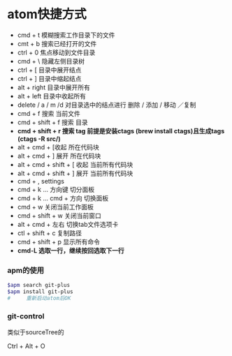 
# atom快捷方式

* cmd + t	模糊搜索工作目录下的文件
* cmt + b	搜索已经打开的文件
* ctrl + 0	焦点移动到文件目录
* cmd + \	隐藏左侧目录树
* ctrl + [	目录中展开结点
* ctrl + ]	目录中缩起结点
* alt + right 目录中展开所有
* alt + left  目录中收起所有
* delete / a / m /d	对目录选中的结点进行 删除 / 添加 / 移动 ／复制
* cmd + f	搜索 当前文件
* cmd + shift + f	搜索 目录
* __cmd + shift + r	搜索 tag 前提是安装ctags (brew install ctags)且生成tags (ctags -R src/)__
* alt + cmd + [收起 所在代码块
* alt + cmd + ]	展开 所在代码块
* alt + cmd + shift + [	收起 当前所有代码块
* alt + cmd + shift + ]	展开 当前所有代码块
* cmd + ,	settings
* cmd + k ... 方向键	切分面板
* cmd + k ... cmd + 方向	切换面板
* cmd + w	关闭当前工作面板
* cmd + shift + w 关闭当前窗口
* alt + cmd + 左右	切换tab文件选项卡
* ctl + shift + c  复制路径
* cmd + shift + p  显示所有命令
* __cmd-L 选取一行，继续按回选取下一行__

### apm的使用
```bash
$apm search git-plus
$apm install git-plus
#     重新启动atom后OK
```

### git-control

类似于sourceTree的

Ctrl + Alt + O
